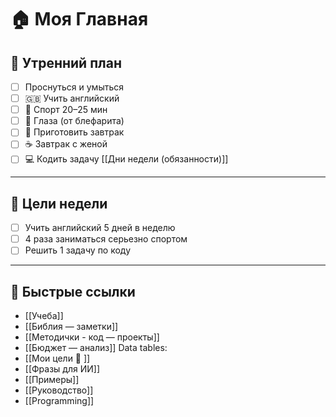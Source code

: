 # 🏠 Моя Главная

## 🌅 Утренний план
- [ ] Проснуться и умыться
- [ ] 🇬🇧 Учить английский
- [ ] 💪 Спорт 20–25 мин
- [ ] 👀 Глаза (от блефарита)
- [ ] 🍳 Приготовить завтрак
- [ ] ☕ Завтрак с женой
- [ ] 💻 Кодить задачу
[[Дни недели (обязанности)]]

---

## 🎯 Цели недели
- [ ] Учить английский 5 дней в неделю
- [ ] 4 раза заниматься серьезно спортом 
- [ ] Решить 1 задачу по коду

---

## 🔗 Быстрые ссылки
- [[Учеба]]
- [[Библия — заметки]]
- [[Методички - код — проекты]]
- [[Бюджет — анализ]]
Data tables: 
- [[Мои цели 🎯 ]]
- [[Фразы для ИИ]]
- [[Примеры]]
- [[Руководство]]
- [[Programming]]
